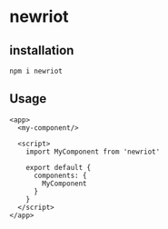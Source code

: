 # newriot



## installation

```
npm i newriot
```

## Usage

```riot
<app>
  <my-component/>

  <script>
    import MyComponent from 'newriot'

    export default {
      components: {
        MyComponent
      }
    }
  </script>
</app>

```
